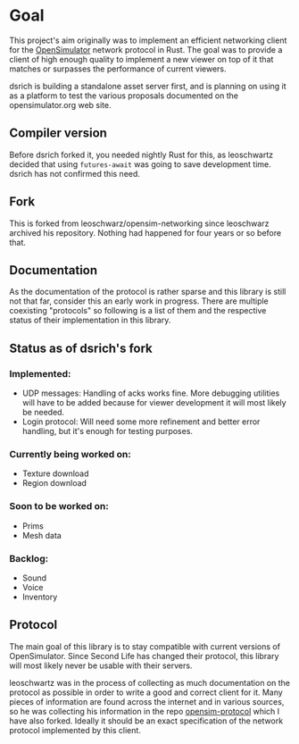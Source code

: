 # Goal
This project's aim originally was to implement an efficient networking client for the [OpenSimulator](http://opensimulator.org/wiki/Main_Page) network protocol in Rust. The goal was to provide a client of high enough quality to implement a new viewer on top of it that matches or surpasses the performance of current viewers.

dsrich is building a standalone asset server first, and is planning on using it as a platform to test the various proposals documented on the opensimulator.org web site.

## Compiler version
Before dsrich forked it, you needed nightly Rust for this, as leoschwartz decided that using `futures-await` was going to save development time. dsrich has not confirmed this need.

## Fork
This is forked from leoschwarz/opensim-networking since leoschwarz archived his repository. Nothing had happened for four years or so before that.

## Documentation
As the documentation of the protocol is rather sparse and this library is still not that far, consider this an early work in progress. There are multiple coexisting "protocols" so following is a list of them and the respective status of their implementation in this library.

## Status as of dsrich's fork

### Implemented:

- UDP messages: Handling of acks works fine. More debugging utilities will have to be added because for viewer development it will most likely be needed.
- Login protocol: Will need some more refinement and better error handling, but it's enough for testing purposes.

### Currently being worked on:

- Texture download
- Region download

### Soon to be worked on:

- Prims
- Mesh data

### Backlog:

- Sound
- Voice
- Inventory

## Protocol

The main goal of this library is to stay compatible with current versions of OpenSimulator. Since Second Life has changed their protocol, this library will most likely never be usable with their servers.

leoschwartz was in the process of collecting as much documentation on the protocol as possible in order to write a good and correct client for it. Many pieces of information are found across the internet and in various sources, so he was collecting his information in the repo [opensim-protocol](https://github.com/dsrich/opensim-protocol) which I have also forked. Ideally it should be an exact specification of the network protocol implemented by this client.
